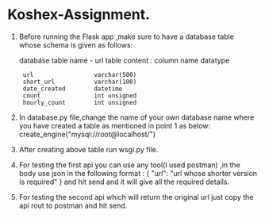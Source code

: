 # Koshex-Assignment.

1. Before running the Flask app ,make sure to have a database table whose schema is given as follows:

    database table name - url
    table content :
        column name        datatype

        url                 varchar(500)
        short_url           varchar(100)
        date_created        datetime
        count               int unsigned
        hourly_count        int unsigned

2. In database.py file,change the name of your own database name where you have created a table as mentioned in point 1 as below:
            create_engine("mysql://root@localhost/<your database>")

3. After creating above table run wsgi.py file.
3. For testing the first api you can use any tool(I used postman) ,in the body use json in the following format :
    {
        "url": "url whose shorter version is required"
    }
    and hit send and it will give all the required details.

5. For testing the second api which will return the original url just copy the api rout to postman and hit send.
